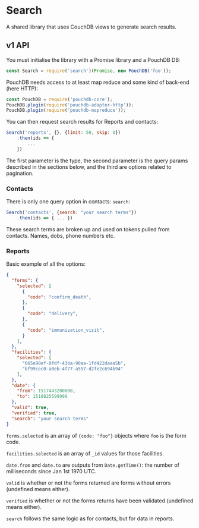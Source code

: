 # Search

A shared library that uses CouchDB views to generate search results.

## v1 API

You must initialise the library with a Promise library and a PouchDB DB:

```js
const Search = require('search')(Promise, new PouchDB('foo'));
```

PouchDB needs access to at least map reduce and some kind of back-end (here HTTP):

```js
const PouchDB = require('pouchdb-core');
PouchDB.plugin(require('pouchdb-adapter-http'));
PouchDB.plugin(require('pouchdb-mapreduce'));
```

You can then request search results for Reports and contacts:

```js
Search('reports', {}, {limit: 50, skip: 0})
    .then(ids => {
        ...
    })
```

The first parameter is the type, the second parameter is the query params described in the sections below, and the third are options related to pagination.

### Contacts

There is only one query option in contacts: `search`:

```js
Search('contacts', {search: "your search terms"})
    .then(ids => { ... })
```

These search terms are broken up and used on tokens pulled from contacts. Names, dobs, phone numbers etc.

### Reports

Basic example of all the options:

```json
{
  "forms": {
    "selected": [
      {
        "code": "confirm_death",
      },
      {
        "code": "delivery",
      },
      {
        "code": "immunization_visit",
      }
    ],
  },
  "facilities": {
    "selected": [
      "665e98ef-8fdf-43ba-90aa-1fd422daaa5b",
      "bf99cec0-a0eb-4f77-a557-d2fe2c694b94"
    ],
  },
  "date": {
    "from": 1517443200000,
    "to": 1518825599999
  },
  "valid": true,
  "verified": true,
  "search": "your search terms"
}
```

`forms.selected` is an array of `{code: "foo"}` objects where `foo` is the form code.

`facilities.selected` is an array of `_id` values for those facilities.

`date.from` and `date.to` are outputs from `Date.getTime()`: the number of milliseconds since Jan 1st 1970 UTC.

`valid` is whether or not the forms returned are forms without errors (undefined means either).

`verified` is whether or not the forms returns have been validated (undefined means either).

`search` follows the same logic as for contacts, but for data in reports.
